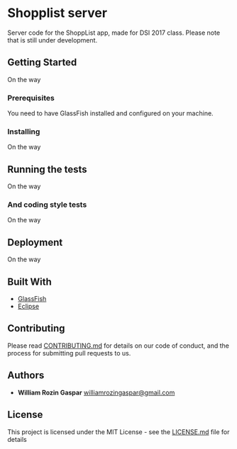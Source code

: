 # Shopplist server

Server code for the ShoppList app, made for DSI 2017 class. Please note that is still under development.

## Getting Started

On the way

### Prerequisites

You need to have GlassFish installed and configured on your machine.


### Installing

On the way


## Running the tests

On the way

### And coding style tests

On the way

## Deployment

On the way

## Built With

* [GlassFish](https://javaee.github.io/glassfish/)
* [Eclipse](http://www.eclipse.org/downloads/eclipse-packages/)

## Contributing

Please read [CONTRIBUTING.md](https://gist.github.com/PurpleBooth/b24679402957c63ec426) for details on our code of conduct, and the process for submitting pull requests to us.

## Authors

* **William Rozin Gaspar** <williamrozingaspar@gmail.com>

## License

This project is licensed under the MIT License - see the [LICENSE.md](LICENSE.md) file for details
